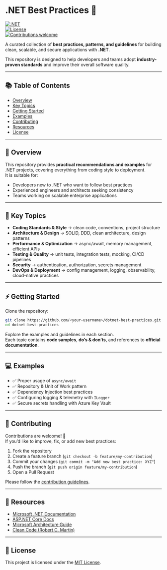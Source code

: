 # .NET Best Practices 🚀

[![.NET](https://img.shields.io/badge/.NET-9.0-blueviolet?logo=dotnet)](https://dotnet.microsoft.com/)  
[![License](https://img.shields.io/badge/license-MIT-green)](./LICENSE)  
[![Contributions welcome](https://img.shields.io/badge/contributions-welcome-brightgreen.svg?style=flat)](./CONTRIBUTING.md)  

A curated collection of **best practices, patterns, and guidelines** for building clean, scalable, and secure applications with **.NET**.  

This repository is designed to help developers and teams adopt **industry-proven standards** and improve their overall software quality.

---

## 📚 Table of Contents
- [Overview](#overview)  
- [Key Topics](#key-topics)  
- [Getting Started](#getting-started)  
- [Examples](#examples)  
- [Contributing](#contributing)  
- [Resources](#resources)  
- [License](#license)  

---

## 🔎 Overview
This repository provides **practical recommendations and examples** for .NET projects, covering everything from coding style to deployment.  
It is suitable for:
- Developers new to .NET who want to follow best practices  
- Experienced engineers and architects seeking consistency  
- Teams working on scalable enterprise applications  

---

## 🧩 Key Topics
- **Coding Standards & Style** → clean code, conventions, project structure  
- **Architecture & Design** → SOLID, DDD, clean architecture, design patterns  
- **Performance & Optimization** → async/await, memory management, efficient APIs  
- **Testing & Quality** → unit tests, integration tests, mocking, CI/CD pipelines  
- **Security** → authentication, authorization, secrets management  
- **DevOps & Deployment** → config management, logging, observability, cloud-native practices  

---

## ⚡ Getting Started
Clone the repository:

```bash
git clone https://github.com/<your-username>/dotnet-best-practices.git
cd dotnet-best-practices
```

Explore the examples and guidelines in each section.  
Each topic contains **code samples**, **do’s & don’ts**, and references to **official documentation**.

---

## 💻 Examples
- ✅ Proper usage of `async/await`  
- ✅ Repository & Unit of Work pattern  
- ✅ Dependency Injection best practices  
- ✅ Configuring logging & telemetry with `ILogger`  
- ✅ Secure secrets handling with Azure Key Vault  

---

## 🤝 Contributing
Contributions are welcome! 🎉  
If you’d like to improve, fix, or add new best practices:

1. Fork the repository  
2. Create a feature branch (`git checkout -b feature/my-contribution`)  
3. Commit your changes (`git commit -m "Add new best practice: XYZ"`)  
4. Push the branch (`git push origin feature/my-contribution`)  
5. Open a Pull Request  

Please follow the [contribution guidelines](CONTRIBUTING.md).  

---

## 📖 Resources
- [Microsoft .NET Documentation](https://learn.microsoft.com/dotnet)  
- [ASP.NET Core Docs](https://learn.microsoft.com/aspnet/core)  
- [Microsoft Architecture Guide](https://learn.microsoft.com/azure/architecture/)  
- [Clean Code (Robert C. Martin)](https://www.oreilly.com/library/view/clean-code/9780136083238/)  

---

## 📜 License
This project is licensed under the [MIT License](LICENSE).  
